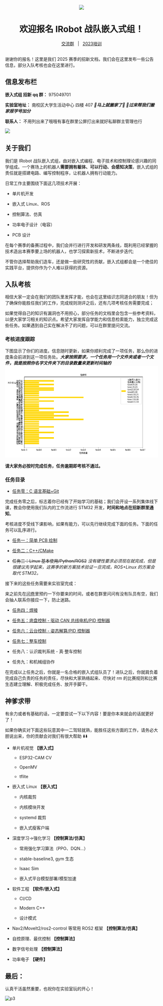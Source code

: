 <p align="center">
    <img width=50% src="assets/p1.png"/>
</p>

<h1 align="center">欢迎报名 IRobot 战队嵌入式组！</h1>

<div align="center">
    <a href="http://qm.qq.com/cgi-bin/qm/qr?_wv=1027&k=2JehDBVI8BBWEfourtdRF60RpF1zjHOV&authKey=EvFODrPUWOLijVFji0AScdjeAl2JCO7ZtpbFKF14VjfpjFyHmIU3e%2FijA%2FvoBc2l&noverify=0&group_code=635535591">交流群</a>
    <span>&nbsp;&nbsp;|&nbsp;&nbsp;</span>
    <a href="https://space.bilibili.com/436391821/channel/collectiondetail?sid=1809229">2023培训</a>
    </br></br>
</div>

谢谢你的报名！这里是我们 2025 赛季的招新文档，我们会在这里发布一些公告信息，部分入队考核也会在这里进行。

## 信息发布栏

**嵌入式组 招新 qq 群：** 975049701

**实验室地址：** 南校区大学生活动中心 四楼 407 ***🤬马上就搬家了🤬  🫡过来帮我们搬家报学号加分***

**联系人：** 不用列出来了哦哦有事在群里公屏打出来就好私聊群主管理也行

<img width=50% src="assets/p2.jpg"/>

## 关于我们

我们是 IRobot 战队嵌入式组，由对嵌入式编程、电子技术和控制理论感兴趣的同学组成。一个赛场上的机器人**需要拥有躯体、可以行动、会感知决策**，嵌入式组的责任就是搭建电路、编写控制程序，让机器人拥有行动能力。

日常工作主要围绕下面这几项技术开展：

- 单片机开发

- 嵌入式 Linux、ROS

- 控制算法、仿真

- 功率电子设计（电容）

- PCB 设计

在每个赛季的备赛过程中，我们会并行进行开发和研发两条线，既利用已经掌握的技术造出本赛季要上场的机器人，也学习探索新技术，不断进步迭代;

不管你选择帮助我们造车，还是做一些研究性的贡献，嵌入式组都会是一个绝佳的实践平台，提供你作为个人难以获得的资源。

## 入队考核

相信大家一定会在我们的团队里发挥才能，也会在这里结识志同道合的朋友！但为了确保你能胜任我们的工作，完成规则测评之后，还有几项考核任务需要完成；

如果觉得自己的知识有漏洞也不用担心，部分任务的文档里会包含一些参考资料，以便大家学习相关的知识点。希望大家发挥自学能力和信息检索能力，独立完成这些任务。如果遇到自己实在解决不了的问题，可以在群里提问交流。

### 考核进度跟踪

下图显示了你们的进度。信息随时更新，如果你顺利完成了一项任务，那么你的进度条会前进到这一项任务处。***大家按照要求，一个任务用一个文件夹或者一个文件，我是按照你名字文件夹下的目录数量来更新时间轴的***
![alt](assets/task_progress.png)

**请大家务必按时完成任务，任务逾期即考核不通过。**

### 任务目录

- [任务零：C 语言基础+Git](tasks/0.prerequisites/README.md)

完成任务零之后，标志着你已经有了开始学习的基础；我们会开设一系列集体线下课，教会你使用我们队内的工作流进行 STM32 开发，**时间和地点在招新群里通知**。

考核进度不受线下课影响，如果有能力，可以先行继续完成下面的任务。下面的任务可以乱序进行。

- [任务一：简单 PCB 绘制](tasks/1.pcb/README.md)

- [任务二：C++/CMake](tasks/2.cpp-buildsystem/README.md)

- ~~任务三：Linux 基本使用/Python/ROS2~~ _没有硬性要求必须现在就完成，但是很建议先学起来，这赛季的新方案技术验证一旦完成，ROS+Linux 的方案会取代 STM32。_

接下来的这些任务需要来实验室完成：

来之前先在[问卷](https://w0ybodqyg7f.feishu.cn/share/base/form/shrcnmOrLiNsDxQ9RQW10x1NaSf)里预约一下你要来的时间，或者在群里问问有没有队员有空，我们会抽人联系你接应一下，防止迷路。

- [任务四：焊接](tasks/4.solder/README.md)

- [任务五：底盘控制 - 驱动 CAN 总线电机/PID 控制器](tasks/5.chassis/README.md)

- [任务六：云台控制 - 姿态解算/PID 控制器](tasks/5.gimbal/README.md)

- [任务七：整车控制](tasks/6.vehicle/README.md)

- 任务八：认识裁判系统 - 真·整车控制

- 任务九：和机械组协作

在完成以上任务之后，你就是一名合格的嵌入式组队员了！进队之后，你就肩负着完成自己负责的任务的责任，尽快和大家熟络起来、尽快对 rm 的比赛规则和比赛生态建立理解、积极完成任务、放开手脚干。

## 神爹求带

有余力或者有基础的话，一定要尝试一下以下内容！要是你本来就会的话就更好了！

如果你确实对下面这些玩意其中一二驾轻就熟，能胜任这些方面的工作，请务必大胆说出来，你的贡献会对我们有很大帮助 ⬇️⬇️

- 单片机视觉 **【嵌入式】**

  - ESP32-CAM CV

  - OpenMV

  - tflite

- 嵌入式 Linux **【嵌入式】**

  - 内核裁剪

  - 内核模块开发

  - systemd 裁剪

  - 嵌入式瘦客户端

- 深度学习->强化学习 **【控制算法/仿真】**

  - 常用强化学习算法（PPO、DQN...）

  - stable-baseline3, gym 生态

  - Isaac Sim

  - 嵌入式平台模型部署/模型加速

- 软件工程 **【软件/嵌入式】**

  - CI/CD

  - Modern C++

  - 设计模式

- Nav2/MoveIt2/ros2-control 等常用 ROS2 框架 **【控制算法/仿真】**

- 自控原理、最优控制 **【控制算法】**

- 数字信号处理 **【控制算法】**

- 功率电子 **【硬件】**

## 最后：

认真干活虽然重要，也祝你在实验室玩的开心！

![p3](assets/p3.jpg)
